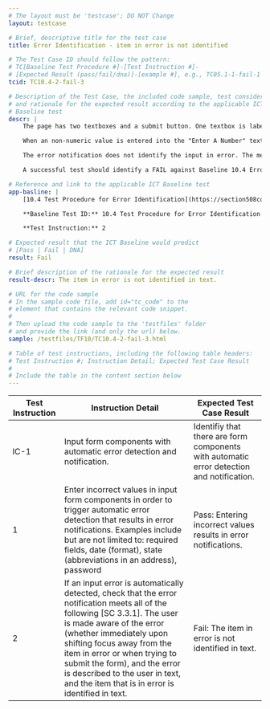 ```yaml
---
# The layout must be 'testcase'; DO NOT Change
layout: testcase

# Brief, descriptive title for the test case
title: Error Identification - item in error is not identified

# The Test Case ID should follow the pattern:
# TC[Baseline Test Procedure #]-[Test Instruction #]-
# [Expected Result (pass/fail/dna)]-[example #], e.g., TC05.1-1-fail-1
tcid: TC10.4-2-fail-3

# Description of the Test Case, the included code sample, test considerations,
# and rationale for the expected result according to the applicable ICT
# Baseline test
descr: | 
    The page has two textboxes and a submit button. One textbox is labeled "Enter Anything" and the other is labeled "Enter A Number".

    When an non-numeric value is entered into the "Enter A Number" textbox and the user shifts focus away from the textbox or presses the submit button, then an error notification appears at the top of the screen. The error notification is contained within a live region.

    The error notification does not identify the input in error. The message is too generic.

    A successful test should identify a FAIL against Baseline 10.4 Error Identification.

# Reference and link to the applicable ICT Baseline test
app-basline: | 
    [10.4 Test Procedure for Error Identification](https://section508coordinators.github.io/ICTTestingBaseline/10Forms.html#104-test-procedure-for-error-identification)

    **Baseline Test ID:** 10.4 Test Procedure for Error Identification

    **Test Instruction:** 2

# Expected result that the ICT Baseline would predict
# [Pass | Fail | DNA]
result: Fail

# Brief description of the rationale for the expected result
result-descr: The item in error is not identified in text.

# URL for the code sample
# In the sample code file, add id="tc_code" to the
# element that contains the relevant code snippet.
#
# Then upload the code sample to the 'testfiles' folder
# and provide the link (and only the url) below.
sample: /testfiles/TF10/TC10.4-2-fail-3.html

# Table of test instructions, including the following table headers:
# Test Instruction #; Instruction Detail; Expected Test Case Result
#
# Include the table in the content section below
---
```

| Test Instruction | Instruction Detail | Expected Test Case Result |
|------------------|--------------------|---------------------------|
| IC-1 | Input form components with automatic error detection and notification. | Identifiy that there are form components with automatic error detection and notification. |
| 1 | Enter incorrect values in input form components in order to trigger automatic error detection that results in error notifications. Examples include but are not limited to: required fields, date (format), state (abbreviations in an address), password | Pass: Entering incorrect values results in error notifications. |
| 2 | If an input error is automatically detected, check that the error notification meets all of the following [SC 3.3.1]. The user is made aware of the error (whether immediately upon shifting focus away from the item in error or when trying to submit the form), and the error is described to the user in text, and the item that is in error is identified in text. | Fail: The item in error is not identified in text. |
